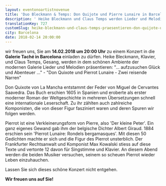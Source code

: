 ```yaml
---
layout: eventonoartistnovenue
title: 'Duo Bleckmann & Temps: Don Quijote und Pierre Lunaire in Barcelona'
description: ' Heike Bleckmann und Claus Temps werden Lieder und Melodien präsentieren: "Don Quixote und Pierrot Lunaire - Zwei reisende Narren".'
translationKey: 727
customSlug: heike-bleckmann-und-claus-temps-praesentieren-don-quijote-und-pierre-lunaire
city: Barcelona
date: 2018-02-14 20:00:00
---
```


 wir freuen uns, Sie am <strong>14.02.2018 um 20:00 Uhr</strong> zu einem Konzert in die <strong>Galerie Taché in Barcelona</strong> einladen zu dürfen. Heike Bleckmann, Klavier, und Claus Temps, Gesang, werden in dem schönen Ambiente der modernen Galerie Lieder und Melodien präsentieren: "... aufzusuchen Glück und Abenteuer ..." - "Don Quixote und Pierrot Lunaire - Zwei reisende Narren"

Don Quixote von La Mancha entstammt der Feder von Miguel de Cervantes Saavedra. Das Buch erschien 1605 in Spanien und eroberte als erster moderner Roman der Weltgeschichte in mehreren Übersetzungen schnell eine internationale Leserschaft. Zu ihr zählten auch zahlreiche Komponisten, die von dieser Figur fasziniert waren und deren Spuren wir folgen werden.

Pierrot ist eine Verkleinerungsform von Pierre, also 'Der kleine Peter'. Ein ganz eigenes Gewand gab ihm der belgische Dichter Albert Giraud. 1884 erschien sein 'Pierrot Lunaire: Rondels bergamasques'. Mit diesen 50 Gedichten machte er sich und die Figur des Pierrot unsterblich. Der Frankfurter Rechtsanwalt und Komponist Max Kowalski stiess auf diese Texte und vertonte 12 davon für Singstimme und Klavier. An diesem Abend werden die beiden Musiker versuchen, seinem so scheuen Pierrot wieder Leben einzuhauchen.

Lassen Sie sich dieses schöne Konzert nicht entgehen.

<strong>Wir freuen uns auf Sie!</strong>
